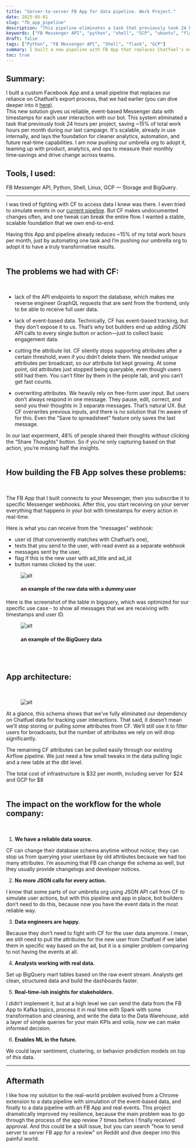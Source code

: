 ```yaml
---
title: "Server-to-server FB App for data pipeline. Work Project."
date: 2025-05-01
slug: "fb_app_pipeline"
description: "This pipeline eliminates a task that previously took 24 hours per project, saving ~15% of total work hours monthly during our last campaign. It’s scalable, already in production, and lays the groundwork for better analytics, automation, and real-time capabilities."
keywords: ["FB Messenger API", "python", "shell", "GCP", "ubuntu", "flask"]
draft: false
tags: ["Python", "FB Messenger API", "Shell", "flask", "GCP"]
summary: I built a new pipeline with FB App that replaces Chatfuel's export workaround and simulation of the events on our side, delivering reliable, event-based Messenger data to our Data Warehouse.
toc: true
---
```


## Summary:
I built a custom Facebook App and a small pipeline that replaces our reliance on Chatfuel’s export process, that we had earlier (you can dive deeper into it [here](https://www.vysochinam.com/posts/pipeline_airflow_docker/)).
<br>
This new solution gives us reliable, event-based Messenger data with timestamps for each user interaction with our bot. This system eliminated a task that previously took 24 hours per project, saving ~15% of total work hours per month during our last campaign. It's scalable, already in use internally, and lays the foundation for cleaner analytics, automation, and future real-time capabilities. I am now pushing our umbrella org to adopt it, teaming up with product, analytics, and ops to measure their monthly time‑savings and drive change across teams.

## Tools, I used:
FB Messenger API, Python, Shell, Linux, GCP — Storage and BigQuery.

_____________________________________________________________________________________________


I was tired of fighting with CF to access data I knew was there. I even tried to simulate events in our [current pipeline](https://www.vysochinam.com/posts/pipeline_airflow_docker/). But CF makes undocumented changes often, and one tweak can break the entire flow. I wanted a stable, scalable foundation that we own end-to-end.

Having this App and pipeline already reduces ~15% of my total work hours per month, just by automating one task and I’m pushing our umbrella org to adopt it to have a truly transformative results.
<br>
<br>

## The problems we had with CF:
<br>

- lack of the API endpoints to export the database, which makes me reverse engineer GraphQL requests that are sent from the frontend, only to be able to receive full user data.

- lack of event-based data. Technically, CF has event-based tracking, but they don’t expose it to us. That’s why bot builders end up adding JSON API calls to every single button or action—just to collect basic engagement data.

- cutting the attribute list. CF silently stops supporting attributes after a certain threshold, even if you didn’t delete them. We needed unique attributes per broadcast, so our attribute list kept growing. At some point, old attributes just stopped being queryable, even though users still had them. You can’t filter by them in the people tab, and you can’t get fast counts.

- overwriting attributes. We heavily rely on free-form user input. But users don’t always respond in one message. They pause, edit, correct, and send you their thoughts in 3 separate messages. That’s natural UX. But CF overwrites previous inputs, and there is no solution that I’m aware of for this. Even the “Save to spreadsheet” feature only saves the last message.

In our last experiment, 48% of people shared their thoughts *without* clicking the “Share Thoughts” button. So if you’re only capturing based on that action, you’re missing half the insights.
<br>
<br>

## How building the FB App solves these problems:
<br>

The FB App that I built connects to your Messenger, then you subscribe it to specific Messenger webhooks. After this, you start receiving on your server everything that happens in your bot with timestamps for every action in real-time.

Here is what you can receive from the “messages” webhook:

- user id (that conveniently matches with Chatfuel’s one),
- texts that you send to the user, with read event as a separate webhook
- messages sent by the user,
- flag if this is the new user with ad_title and ad_id
- button names clicked by the user.


<figure>

![alt](/images/fb_app_raw_data.png)

<figcaption><h4>an example of the raw data with a dummy user</h4></figcaption></figure>

Here is the screenshot of the table in bigquery, which was optimized for our specific use case - to show all messages that we are receiving with timestamps and user ID.

<figure>

![alt](/images/fb_app_bq_data.png)

<figcaption><h4>an example of the BigQuery data</h4></figcaption></figure>
<br>
<br>

## App architecture:
<br>
<figure>

![alt](/images/fb_app_architecture.png)

</figure>

At a glance, this schema shows that we’ve fully eliminated our dependency on Chatfuel data for tracking user interactions. That said, it doesn’t mean we’ll stop storing or pulling some attributes from CF. We’ll still use it to filter users for broadcasts, but the number of attributes we rely on will drop significantly.

The remaining CF attributes can be pulled easily through our existing Airflow pipeline. We just need a few small tweaks in the data pulling logic and a new table at the dbt level.

The total cost of infrastructure is $32 per month, including server for $24 and GCP for $8
<br>
<br>

## The impact on the workflow for the whole company:
<br>

1. <b>We have a reliable data source.</b>

CF can change their database schema anytime without notice; they can stop us from querying your userbase by old attributes because we had too many attributes. I’m assuming that FB can change the schema as well, but they usually provide changelogs and developer notices.

2. <b>No more JSON calls for every action.</b>

I know that some parts of our umbrella org using JSON API call from CF to simulate user actions, but with this pipeline and app in place, bot builders don’t need to do this, because now you have the event data in the most reliable way.

3. <b>Data engineers are happy.</b>

Because they don’t need to fight with CF for the user data anymore. I mean, we still need to pull the attributes for the new user from Chatfuel if we label them in specific way based on the ad, but it is a simpler problem comparing to not having the events at all.

4. <b>Analysts working with real data.</b>

Set up BigQuery mart tables based on the raw event stream. Analysts get clean, structured data and build the dashboards faster.

5. <b>Real-time-ish insights for stakeholders.</b>

I didn’t implement it, but at a high level we can send the data from the FB App to Kafka topics, process it in real time with Spark with some transformation and cleaning, and write the data to the Data Warehouse, add a layer of simple queries for your main KPIs and voila, now we can make informed decision.

6. <b>Enables ML in the future.</b>

We could layer sentiment, clustering, or behavior prediction models on top of this data.

_____________________________________________________________________________________________________________

## Aftermath
I like how my solution to the real-world problem evolved from a Chrome extension to a data pipeline with simulation of the event-based data, and finally to a data pipeline with an FB App and real events. This project dramatically improved my resilience, because the main problem was to go through the process of the app review 7 times before I finally received approval. And this could be a skill issue, but you can search "how to send server to server FB app for a review" on Reddit and dive deeper into this painful world.
